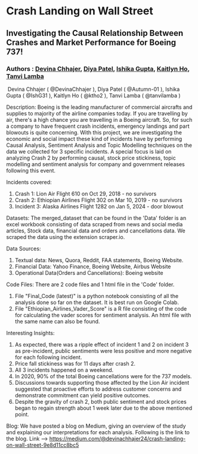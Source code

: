 # Crash Landing on Wall Street
## Investigating the Causal Relationship Between Crashes and Market Performance for Boeing 737!
### Authors : <a href="https://github.com/DevinaChhajer"> Devina Chhajer</a>, <a href="https://github.com/Autumn-01"> Diya Patel</a>, <a href="https://github.com/IshG31"> Ishika Gupta</a>, <a href="https://github.com/ktho2 "> Kaitlyn Ho</a>, <a href="https://github.com/tanvilamba"> Tanvi Lamba</a>
  <img href="Github profile image source"> 
</a>  Devina Chhajer ( @DevinaChhajer ), Diya Patel ( @Autumn-01 ), Ishika Gupta ( @IshG31 ), Kaitlyn Ho ( @ktho2 ), Tanvi Lamba ( @tanvilamba )

Description: 
Boeing is the leading manufacturer of commercial aircrafts and supplies to majority of the airline companies today. If you are travelling by air, there's a high chance you are travelling in a Boeing aircraft. So, for such a company to have frequent crash incidents, emergency landings and part blowouts is quite concerning. With this project, we are investigating the economic and social impact these kind of incidents have by performing Causal Analysis, Sentiment Analysis and Topic Modelling techniques on the data we collected for 3 specific incidents.
A special focus is laid on analyzing Crash 2 by performing causal, stock price stickiness, topic modelling and sentiment analysis for company and government releases following this event.

Incidents covered:  
  1. Crash 1: Lion Air Flight 610 on Oct 29, 2018 - no survivors
  2. Crash 2: Ethiopian Airlines Flight 302 on Mar 10, 2019 - no survivors
  3. Incident 3: Alaska Airlines Flight 1282 on Jan 5, 2024 - door blowout
     
Datasets: 
The merged_dataset that can be found in the 'Data' folder is an excel workbook consisting of data scraped from news and social media articles, Stock data, financial data and orders and cancellations data. We scraped the data using the extension scraper.io.

Data Sources:
  1. Textual data: News, Quora, Reddit, FAA statements, Boeing Website.
  2. Financial Data: Yahoo Finance, Boeing Website, Airbus Website
  3. Operational Data(Orders and Cancellations): Boeing website

Code Files: 
There are 2 code files and 1 html file in the 'Code' folder. 
  1. File "Final_Code (latest)" is a python notebook consisting of all the analysis done so far on the dataset. It is best run on Google Colab.
  2. File "Ethiopian_Airlines_Vader_Score" is a R file consisting of the code for calculating the vader scores for sentiment analysis. An html file with the same name can also be found.

Interesting Insights:
  1. As expected, there was a ripple effect of incident 1 and 2 on incident 3 as pre-incident, public sentiments were less positive and more negative for each following incident.
  2. Price fall stickiness was for 11 days after crash 2.
  3. All 3 incidents happened on a weekend.
  4. In 2020, 90% of the total Boeing cancellations were for the 737 models.
  5. Discussions towards supporting those affected by the Lion Air incident suggested that proactive efforts to address customer concerns and demonstrate commitment can yield positive outcomes.
  6. Despite the gravity of crash 2, both public sentiment and stock prices began to regain strength about 1 week later due to the above mentioned point.


Blog:
We have posted a blog on Medium, giving an overview of the study and explaining our interpretations for each analysis. Following is the link to the blog.
Link --> https://medium.com/@devinachhajer24/crash-landing-on-wall-street-9e8d11cc8bc5
